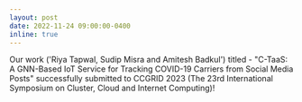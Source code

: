 ```yaml
---
layout: post
date: 2022-11-24 09:00:00-0400
inline: true
---
```


Our work ('Riya Tapwal, Sudip Misra and Amitesh Badkul') titled - "C-TaaS: A GNN-Based IoT Service for Tracking COVID-19 Carriers from Social Media Posts"  successfully submitted to CCGRID 2023 (The 23rd International Symposium on Cluster, Cloud and Internet Computing)!
